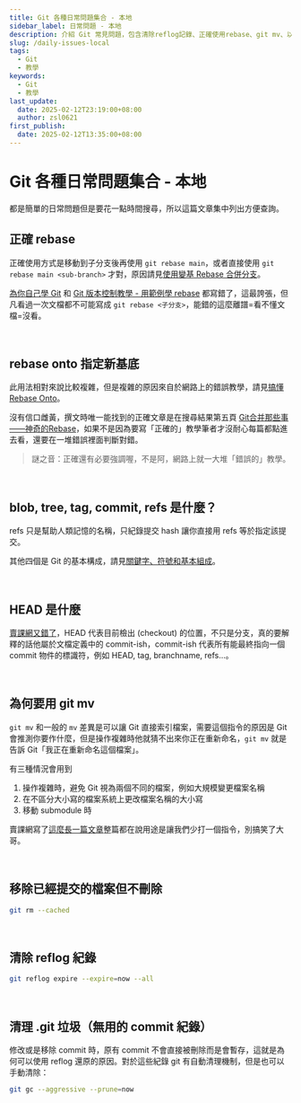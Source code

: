 ```yaml
---
title: Git 各種日常問題集合 - 本地
sidebar_label: 日常問題 - 本地
description: 介紹 Git 常見問題，包含清除reflog記錄、正確使用rebase、git mv、以及如何加速clone等進階技巧。還解釋了常見錯誤誤導，並提供正確的 Git 操作方法。
slug: /daily-issues-local
tags:
  - Git
  - 教學
keywords:
  - Git
  - 教學
last_update:
  date: 2025-02-12T23:19:00+08:00
  author: zsl0621
first_publish:
  date: 2025-02-12T13:35:00+08:00
---
```


# Git 各種日常問題集合 - 本地

都是簡單的日常問題但是要花一點時間搜尋，所以這篇文章集中列出方便查詢。

## 正確 rebase

正確使用方式是移動到子分支後再使用 `git rebase main`，或者直接使用 `git rebase main <sub-branch>` 才對，原因請見[使用變基 Rebase 合併分支](/git/rebase)。

[為你自己學 Git](https://gitbook.tw/chapters/branch/merge-with-rebase) 和 [Git 版本控制教學 - 用範例學 rebase](https://myapollo.com.tw/blog/git-tutorial-rebase/) 都寫錯了，這最誇張，但凡看過一次文檔都不可能寫成 `git rebase <子分支>`，能錯的這麼離譜=看不懂文檔=沒看。

<br />

## rebase onto 指定新基底

此用法相對來說比較複雜，但是複雜的原因來自於網路上的錯誤教學，請見[搞懂 Rebase Onto](/git/rebase-onto)。

沒有信口雌黃，撰文時唯一能找到的正確文章是在搜尋結果第五頁 [Git合并那些事——神奇的Rebase](https://morningspace.github.io/tech/git-merge-stories-6/)，如果不是因為要寫「正確的」教學筆者才沒耐心每篇都點進去看，還要在一堆錯誤裡面判斷對錯。

> 謎之音：正確還有必要強調喔，不是阿，網路上就一大堆「錯誤的」教學。

<br />

## blob, tree, tag, commit, refs 是什麼？

refs 只是幫助人類記憶的名稱，只紀錄提交 hash 讓你直接用 refs 等於指定該提交。

其他四個是 Git 的基本構成，請見[關鍵字、符號和基本組成](/git/keyword)。

<br />

## HEAD 是什麼

[賣課網又錯了](https://gitbook.tw/chapters/using-git/what-is-head)，HEAD 代表目前檢出 (checkout) 的位置，不只是分支，真的要解釋的話他屬於文檔定義中的 commit-ish，commit-ish 代表所有能最終指向一個 commit 物件的標識符，例如 HEAD, tag, branchname, refs...。

<br />

## 為何要用 git mv

`git mv` 和一般的 `mv` 差異是可以讓 Git 直接索引檔案，需要這個指令的原因是 Git 會推測你要作什麼，但是操作複雜時他就猜不出來你正在重新命名，`git mv` 就是告訴 Git「我正在重新命名這個檔案」。

有三種情況會用到

1. 操作複雜時，避免 Git 視為兩個不同的檔案，例如大規模變更檔案名稱
2. 在不區分大小寫的檔案系統上更改檔案名稱的大小寫
3. 移動 submodule 時

賣課網寫了[這麼長一篇文章](https://gitbook.tw/chapters/using-git/rename-and-delete-file)整篇都在說用途是讓我們少打一個指令，別搞笑了大哥。

<br />

## 移除已經提交的檔案但不刪除

```sh
git rm --cached
```

<br />

## 清除 reflog 紀錄

```sh
git reflog expire --expire=now --all
```

<br />

## 清理 .git 垃圾（無用的 commit 紀錄）

修改或是移除 commit 時，原有 commit 不會直接被刪除而是會暫存，這就是為何可以使用 reflog 還原的原因。對於這些紀錄 git 有自動清理機制，但是也可以手動清除：

```sh
git gc --aggressive --prune=now
```
